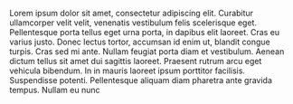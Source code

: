 Lorem ipsum dolor sit amet, consectetur adipiscing elit. Curabitur ullamcorper velit velit, venenatis vestibulum felis scelerisque eget. Pellentesque porta tellus eget urna porta, in dapibus elit laoreet. Cras eu varius justo. Donec lectus tortor, accumsan id enim ut, blandit congue turpis. Cras sed mi ante. Nullam feugiat porta diam et vestibulum. Aenean dictum tellus sit amet dui sagittis laoreet. Praesent rutrum arcu eget vehicula bibendum. In in mauris laoreet ipsum porttitor facilisis. Suspendisse potenti. Pellentesque aliquam diam pharetra ante gravida tempus. Nullam eu nunc 